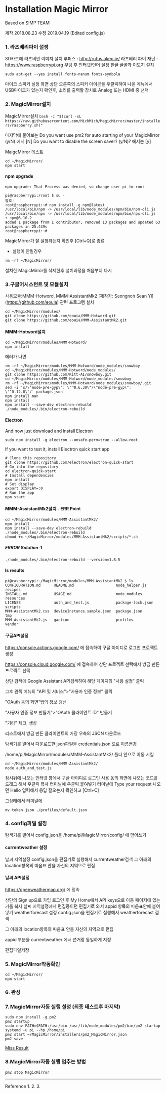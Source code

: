 # Installation Magic Mirror

Based on SIMP TEAM

제작 2018.08.23
수정 2019.04.19 (Edited config.js)
### 1. 라즈베리파이 설정
SD카드에 라즈비안 이미지 설치
루퍼스 : http://rufus.akeo.ie/
라즈베리 파이 재단 : https://www.raspberrypi.org
부팅 후 인터넷/언어 설정
한글 글꼴과 이모지 설치

``` sudo apt-get --yes install fonts-nanum fonts-symbola ```

마이크 스피커 설정
화면 상단 오른쪽의 스피커 아이콘을 우클릭하여 나온 메뉴에서 USB마이크가 있는지 확인후, 소리를 출력할 장치로 Analog 또는 HDMI 중 선택

### 2. MagicMirror설치
MagicMirror설치
```bash -c "$(curl -sL https://raw.githubusercontent.com/MichMich/MagicMirror/master/installers/raspberry.sh)" ```

마지막에 물어보는
Do you want use pm2 for auto starting of your MagicMirror (y/N)
에서 [N] 
Do you want to disable the screen saver? (y/N)?
에서는 [y] 

MaigcMirror 테스트

``` 
cd ~/MagicMirror/ 
npm start 
```
#### npm upgrade
```
npm upgrade: That Process was denied, so change user pi to root

pi@raspberrypi:/root $ su -
암호:
root@raspberrypi:~# npm install -g npm@latest
/usr/local/bin/npm -> /usr/local/lib/node_modules/npm/bin/npm-cli.js
/usr/local/bin/npx -> /usr/local/lib/node_modules/npm/bin/npx-cli.js
+ npm@6.10.2
added 1 package from 1 contributor, removed 13 packages and updated 63 packages in 25.439s
root@raspberrypi:~# 

```

MagicMirror가 잘 실행되는지 확인후
[Ctrl+Q]로 종료

* 실행이 안될경우
```
rm -rf ~/MagicMirror/ 
```
설치한 MagicMirror를 삭제한후
설치과정을 처음부터 다시

### 3.구글어시스턴트 및 모듈설치
사용모듈:MMM-Hotword, MMM-AssistantMk2
[제작자: Seongnoh Sean Yi] (https://github.com/eouia)
관련 프로그램 설치

``` sudo apt-get --yes install libmagic-dev libatlas-base-dev sox libsox-fmt-all mpg321
cd ~/MagicMirror/modules/
git clone https://github.com/eouia/MMM-Hotword.git
git clone https://github.com/eouia/MMM-AssistantMk2.git
```

#### MMM-Hotword설치 

```
cd ~/MagicMirror/modules/MMM-Hotword/
npm install
```

에러가 나면
```
rm -rf ~/MagicMirror/modules/MMM-Hotword/node_modules/snowboy
cd ~/MagicMirror/modules/MMM-Hotword/node_modules/
git clone https://github.com/Kitt-AI/snowboy.git
cd ~/MagicMirror/modules/MMM-Hotword/node_modules/snowboy
rm -rf ~/MagicMirror/modules/MMM-Hotword/node_modules/snowboy/.git
sed -i 's/\"node-pre-gyp\": \"^0.6.30\"/\"node-pre-gyp\": \"^0.12.0\"/' package.json
npm install nan
npm install
npm install --save-dev electron-rebuild
./node_modules/.bin/electron-rebuild
```

#### Electron
And now just download and install Electron
```
sudo npm install -g electron --unsafe-perm=true --allow-root
```
If you want to test it, install Electron quick start app
```
# Clone this repository
git clone https://github.com/electron/electron-quick-start
# Go into the repository
cd electron-quick-start
# Install dependencies
npm install
# Set display
export DISPLAY=:0
# Run the app
npm start
```

#### MMM-AssistantMk2설치 - ERR Point
```
cd ~/MagicMirror/modules/MMM-AssistantMk2/
npm install
npm install --save-dev electron-rebuild
./node_modules/.bin/electron-rebuild
chmod +x ~/MagicMirror/modules/MMM-AssistantMk2/scripts/*.sh
```
##### ERROR Solution-1
```
./node_modules/.bin/electron-rebuild --version=1.8.5
```
#### ls results

```
pi@raspberrypi:~/MagicMirror/modules/MMM-AssistantMk2 $ ls
CONFIGURATION.md      README.md                   node_helper.js     recipes
INSTALL.md            USAGE.md                    node_modules       resources
LICENSE               auth_and_test.js            package-lock.json  scripts
MMM-AssistantMk2.css  deviceInstance.sample.json  package.json       tmp
MMM-AssistantMk2.js   gaction                     profiles           vendor
```

#### 구글API설정
https://console.actions.google.com/
에 접속하여 구글 아이디로 로그인
프로젝트 생성

https://console.cloud.google.com/
에 접속하여 상단 프로젝트 선택에서 방금 만든 프로젝트 선택

상단 검색에 Google Assistant API검색하여 해당 페이지의 "사용 설정" 클릭

그후 왼쪽 메뉴의 "API 및 서비스">"사용자 인증 정보" 클릭

"OAuth 동의 화면"탭의 정보 갱신

"사용자 인증 정보 만들기">"OAuth 클라이언트 ID" 만들기

"기타" 체크, 생성

리스트에서 방금 만든 클라이언트의 가장 우측의 JSON 다운로드

탐색기를 열어서 다운로드한 json파일을 credentials.json 으로 이름변경

/home/pi/MagicMirror/modules/MMM-AssistantMk2/ 폴더 안으로 이동 시킴

```
cd ~/MagicMirror/modules/MMM-AssistantMk2/
node auth_and_test.js
```

잠시뒤에 나오는 인터넷 창에서 구글 아이디로 로그인
사용 동의
화면에 나오는 코드를 드래그 해서 우클릭 복사
터미널에 우클릭 붙여넣기
터미널에
Type your request
나오면
Hello
입력해서 응답 잘오는지 확인하고
[Ctrl+C]

그상태에서 터미널에
```
mv token.json ./profiles/default.json
```

### 4. config파일 설정
탐색기를 열어서 config.json을 /home/pi/MagicMirror/config/ 에 덮어쓰기

#### currentweather 설정
날씨 지역설정
config.json을 편집기로 실행해서 currentweather검색
그 아래의 location항목의 따옴표 안을 자신의 지역으로 편집

#### 날씨 API설정
https://openweathermap.org/ 에 접속

상단의 Sign up으로 가입
로그인 후 My Home에서 API keys으로 이동
페이지에 있는 키를 복사
날씨 지역설정에서 편집중이던 편집기로 와서
appid 항목의 따옴표안에 붙여넣기
weatherforecast 설정
 config.json을 편집기로 실행해서 weatherforecast 검색

그 아래의 location항목의 따옴표 안을 자신의 지역으로 편집

appid 부분을 currentweather 에서 쓴거랑 동일하게 지정

편집파일저장

### 5. MagicMirror작동확인
```
cd ~/MagicMirror/
npm start
```

### 6. 완성

### 7. MagicMirror자동 실행 설정 (최종 테스트후 마지막)

```
sudo npm install -g pm2
pm2 startup
sudo env PATH=$PATH:/usr/bin /usr/lib/node_modules/pm2/bin/pm2 startup systemd -u pi --hp /home/pi
pm2 start ~/MagicMirror/installers/pm2_MagicMirror.json
pm2 save
```
[Miss Result](https://github.com/jeongyoonlee2015/icaps-icaps-d.camp/blob/master/MissResult.md)

### 8.MagicMirror자동 실행 멈추는 방법
```
pm2 stop MagicMirror
```

------
Reference
1.
2.
3.
